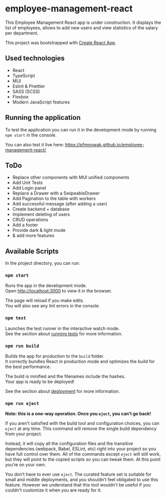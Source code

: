 # employee-management-react

This Employee Management React app is under construction. It displays the list of employees, allows to add new users and view statistics of the salary per department.

This project was bootstrapped with [Create React App](https://github.com/facebook/create-react-app).

## Used technologies

- React
- TypeScript
- MUI
- Eslint & Priettier
- SASS (SCSS)
- Flexbox
- Modern JavaScript features

## Running the application

To test the application you can run it in the development mode by running `npm start` in the console.

You can also test it live here: https://pfmnowak.github.io/employee-management-react/

## ToDo

- Replace other components with MUI unified components
- Add Unit Tests
- Add Login panel
- Replace a Drawer with a SwipeableDrawer
- Add Pagination to the table with workers
- Add successful message (after adding a user)
- Create backend + database
- Implement deleting of users
- CRUD operations
- Add a footer
- Provide dark & light mode
- & add more features

## Available Scripts

In the project directory, you can run:

### `npm start`

Runs the app in the development mode.\
Open [http://localhost:3000](http://localhost:3000) to view it in the browser.

The page will reload if you make edits.\
You will also see any lint errors in the console.

### `npm test`

Launches the test runner in the interactive watch mode.\
See the section about [running tests](https://facebook.github.io/create-react-app/docs/running-tests) for more information.

### `npm run build`

Builds the app for production to the `build` folder.\
It correctly bundles React in production mode and optimizes the build for the best performance.

The build is minified and the filenames include the hashes.\
Your app is ready to be deployed!

See the section about [deployment](https://facebook.github.io/create-react-app/docs/deployment) for more information.

### `npm run eject`

**Note: this is a one-way operation. Once you `eject`, you can’t go back!**

If you aren’t satisfied with the build tool and configuration choices, you can `eject` at any time. This command will remove the single build dependency from your project.

Instead, it will copy all the configuration files and the transitive dependencies (webpack, Babel, ESLint, etc) right into your project so you have full control over them. All of the commands except `eject` will still work, but they will point to the copied scripts so you can tweak them. At this point you’re on your own.

You don’t have to ever use `eject`. The curated feature set is suitable for small and middle deployments, and you shouldn’t feel obligated to use this feature. However we understand that this tool wouldn’t be useful if you couldn’t customize it when you are ready for it.
